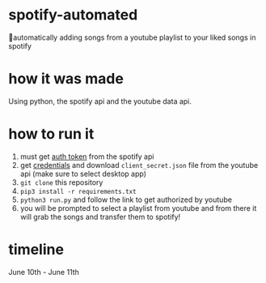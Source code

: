 # spotify-automated
🎵automatically adding songs from a youtube playlist to your liked songs in spotify

# how it was made
Using python, the spotify api and the youtube data api.

# how to run it
1) must get [auth token](https://developer.spotify.com/documentation/general/guides/authorization-guide/) from the spotify api
2) get [credentials](https://www.youtube.com/watch?v=IrZ58M8BgcA) and download ```client_secret.json``` file from the youtube api (make sure to select desktop app)
3) ```git clone``` this repository
4) ```pip3 install -r requirements.txt``` 
5) ```python3 run.py``` and follow the link to get authorized by youtube
6) you will be prompted to select a playlist from youtube and from there it will grab the songs and transfer them to spotify!

# timeline
June 10th - June 11th